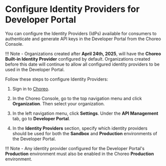 # Configure Identity Providers for Developer Portal

You can configure the Identity Providers (IdPs) available for consumers to authenticate and generate API keys in the Developer Portal from the Choreo Console.

!!! Note -
    Organizations created after **April 24th, 2025**, will have the **Choreo Built-in Identity Provider** configured by default. Organizations created before this date will continue to allow all configured identity providers to be used in the Developer Portal.

Follow these steps to configure Identity Providers:

1. Sign in to [Choreo](https://console.choreo.dev/).

2. In the Choreo Console, go to the top navigation menu and click **Organization**. Then select your organization. 

3. In the left navigation menu, click **Settings**. Under the **API Management** tab, go to **Developer Portal**.

4. In the **Identity Providers** section, specify which identity providers should be used for both the **Sandbox** and **Production** environments of the Developer Portal.

!!! Note -
    Any identity provider configured for the Developer Portal's **Production** environment must also be enabled in the Choreo **Production** environment.
